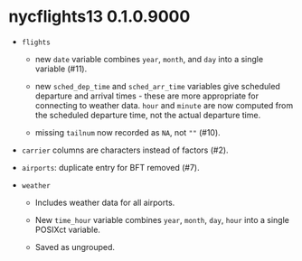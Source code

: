 # nycflights13 0.1.0.9000

* `flights`
    
    * new `date` variable combines `year`, `month`, and `day` into a single 
      variable (#11).

    * new `sched_dep_time` and `sched_arr_time` variables give scheduled 
      departure and  arrival times - these are more appropriate for connecting 
      to weather data. `hour` and `minute` are now computed from the scheduled 
      departure time, not the actual departure time.

    * missing `tailnum` now recorded as `NA`, not `""` (#10).

* `carrier` columns are characters instead of factors (#2).

* `airports`: duplicate entry for BFT removed (#7).

* `weather`
  
  * Includes weather data for all airports.

  * New `time_hour` variable combines `year`, `month`, `day`, `hour` into 
    a single POSIXct variable.

  * Saved as ungrouped.
